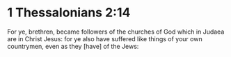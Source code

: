 # 1 Thessalonians 2:14

For ye, brethren, became followers of the churches of God which in Judaea are in Christ Jesus: for ye also have suffered like things of your own countrymen, even as they [have] of the Jews: